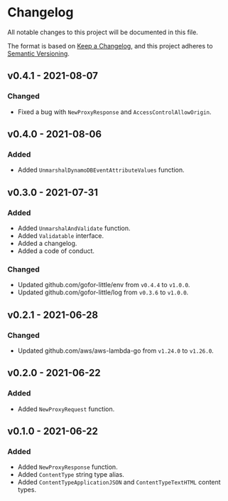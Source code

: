 # Changelog

All notable changes to this project will be documented in this file.

The format is based on [Keep a Changelog](https://keepachangelog.com/en/1.0.0/), and this project adheres to [Semantic Versioning](https://semver.org/spec/v2.0.0.html).

## v0.4.1 - 2021-08-07
### Changed
* Fixed a bug with ```NewProxyResponse``` and ```AccessControlAllowOrigin```.

## v0.4.0 - 2021-08-06
### Added
* Added ```UnmarshalDynamoDBEventAttributeValues``` function.

## v0.3.0 - 2021-07-31
### Added
* Added ```UnmarshalAndValidate``` function.
* Added ```Validatable``` interface.
* Added a changelog.
* Added a code of conduct.

### Changed
* Updated github.com/gofor-little/env from ```v0.4.4``` to ```v1.0.0```.
* Updated github.com/gofor-little/log from ```v0.3.6``` to ```v1.0.0```.


## v0.2.1 - 2021-06-28
### Changed
* Updated github.com/aws/aws-lambda-go from ```v1.24.0``` to ```v1.26.0```.

## v0.2.0 - 2021-06-22
### Added
* Added ```NewProxyRequest``` function.

## v0.1.0 - 2021-06-22
### Added
* Added ```NewProxyResponse``` function.
* Added ```ContentType``` string type alias.
* Added ```ContentTypeApplicationJSON``` and ```ContentTypeTextHTML``` content types.
